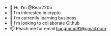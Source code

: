 - 👋 Hi, I’m @Bear2205
- 👀 I’m interested in crypto
- 🌱 I’m currently learning business
- 💞️ I’m looking to collaborate Github
- 📫 Reach me for email hungmmo91@gmail.com

<!---
Bear2205/Bear2205 is a ✨ special ✨ repository because its `README.md` (this file) appears on your GitHub profile.
You can click the Preview link to take a look at your changes.
--->
